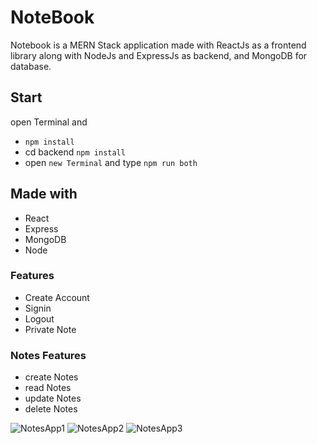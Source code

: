 # NoteBook

Notebook is a MERN Stack application made with ReactJs as a frontend library along with NodeJs and ExpressJs as backend, and MongoDB for database.

## Start

open Terminal and

- `npm install`
- cd backend `npm install`
- open `new Terminal` and type `npm run both`

## Made with

- React
- Express
- MongoDB
- Node

### Features

- Create Account
- Signin
- Logout
- Private Note

### Notes Features

- create Notes
- read Notes
- update Notes
- delete Notes

![NotesApp1](https://user-images.githubusercontent.com/80158903/178564236-72a28b2a-05ed-4f97-9dbd-6d93f86b438f.png)
![NotesApp2](https://user-images.githubusercontent.com/80158903/178564267-f520a855-6686-494a-a591-cabb723987ed.png)
![NotesApp3](https://user-images.githubusercontent.com/80158903/178564277-d89dbf8d-d582-412a-b786-11210298f976.png)
